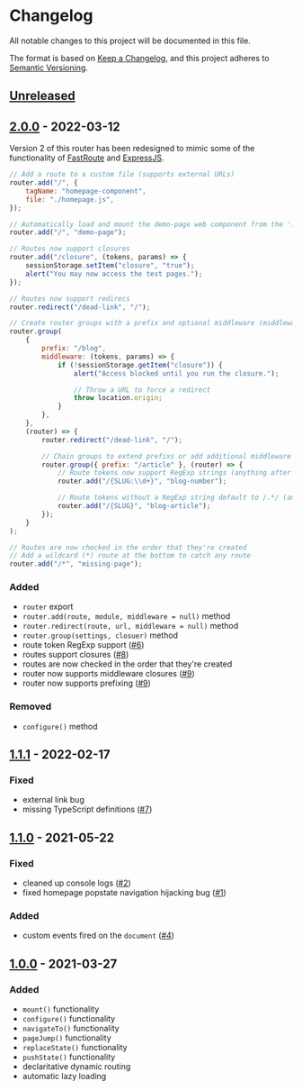 # Changelog

All notable changes to this project will be documented in this file.

The format is based on [Keep a Changelog](https://keepachangelog.com/en/1.0.0/),
and this project adheres to [Semantic Versioning](https://semver.org/spec/v2.0.0.html).

## [Unreleased]

## [2.0.0] - 2022-03-12

Version 2 of this router has been redesigned to mimic some of the functionality of [FastRoute](https://github.com/nikic/FastRoute#defining-routes) and [ExpressJS](http://expressjs.com/en/guide/routing.html).

```javascript
// Add a route to a custom file (supports external URLs)
router.add("/", {
    tagName: "homepage-component",
    file: "./homepage.js",
});

// Automatically load and mount the demo-page web component from the './demo-page.js' file
router.add("/", "demo-page");

// Routes now support closures
router.add("/closure", (tokens, params) => {
    sessionStorage.setItem("closure", "true");
    alert("You may now access the test pages.");
});

// Routes now support redirecs
router.redirect("/dead-link", "/");

// Create router groups with a prefix and optional middleware (middleware can be an array of functions)
router.group(
    {
        prefix: "/blog",
        middleware: (tokens, params) => {
            if (!sessionStorage.getItem("closure")) {
                alert("Access blocked until you run the closure.");

                // Throw a URL to force a redirect
                throw location.origin;
            }
        },
    },
    (router) => {
        router.redirect("/dead-link", "/");

        // Chain groups to extend prefixs or add additional middleware closures
        router.group({ prefix: "/article" }, (router) => {
            // Route tokens now support RegExp strings (anything after the ':' character)
            router.add("/{SLUG:\\d+}", "blog-number");

            // Route tokens without a RegExp string default to /.*/ (anything)
            router.add("/{SLUG}", "blog-article");
        });
    }
);

// Routes are now checked in the order that they're created
// Add a wildcard (*) route at the bottom to catch any route
router.add("/*", "missing-page");
```

### Added

-   `router` export
-   `router.add(route, module, middleware = null)` method
-   `router.redirect(route, url, middleware = null)` method
-   `router.group(settings, closuer)` method
-   route token RegExp support ([#6](https://github.com/codewithkyle/router/issues/6))
-   routes support closures ([#8](https://github.com/codewithkyle/router/issues/8))
-   routes are now checked in the order that they're created
-   router now supports middleware closures ([#9](https://github.com/codewithkyle/router/issues/9))
-   router now supports prefixing ([#9](https://github.com/codewithkyle/router/issues/9))

### Removed

-   `configure()` method

## [1.1.1] - 2022-02-17

### Fixed

-   external link bug
-   missing TypeScript definitions ([#7](https://github.com/codewithkyle/router/issues/7))

## [1.1.0] - 2021-05-22

### Fixed

-   cleaned up console logs ([#2](https://github.com/codewithkyle/routing/issues/2))
-   fixed homepage popstate navigation hijacking bug ([#1](https://github.com/codewithkyle/routing/issues/1))

### Added

-   custom events fired on the `document` ([#4](https://github.com/codewithkyle/routing/issues/4))

## [1.0.0] - 2021-03-27

### Added

-   `mount()` functionality
-   `configure()` functionality
-   `navigateTo()` functionality
-   `pageJump()` functionality
-   `replaceState()` functionality
-   `pushState()` functionality
-   declaritative dynamic routing
-   automatic lazy loading

[unreleased]: https://github.com/codewithkyle/router/compare/v2.0.0...HEAD
[2.0.0]: https://github.com/codewithkyle/router/compare/v1.1.1...v2.0.0
[1.1.1]: https://github.com/codewithkyle/router/compare/v1.1.0...v1.1.1
[1.1.0]: https://github.com/codewithkyle/router/compare/v1.0.0...v1.1.0
[1.0.0]: https://github.com/codewithkyle/router/releases/tag/v1.0.0
